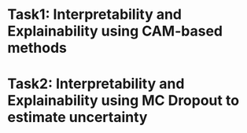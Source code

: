 
# Task1: Interpretability and Explainability using CAM-based methods
# Task2: Interpretability and Explainability using MC Dropout to estimate uncertainty
